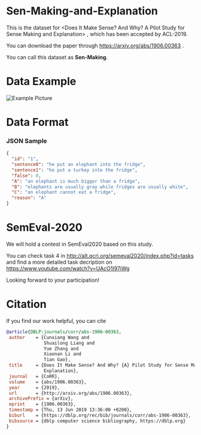 # Sen-Making-and-Explanation
This is the dataset for <Does It Make Sense? And Why? A Pilot Study for Sense Making and Explanation> , which has been accepted by ACL-2019.

You can download the paper through https://arxiv.org/abs/1906.00363 .

You can call this dataset as **Sen-Making**.
# Data Example
![Example Picture](https://github.com/wangcunxiang/Sen-Making-and-Explanation/raw/master/example.png)
# Data Format
### JSON Sample
```json
{
  "id": "1", 
  "sentence0": "he put an elephant into the fridge", 
  "sentence1": "he put a turkey into the fridge", 
  "false": 0, 
  "A": "an elephant is much bigger than a fridge", 
  "B": "elephants are usually gray while fridges are usually white", 
  "C": "an elephant cannot eat a fridge", 
  "reason": "A"
}
 ```
# SemEval-2020
We will hold a contest in SemEval2020 based on this study. 

You can check task 4 in http://alt.qcri.org/semeval2020/index.php?id=tasks and find a more detailed task decription on https://www.youtube.com/watch?v=UAcO1I97iWg

Looking forward to your participation!

 # Citation
 If you find our work helpful, you can cite
 ```bib
 @article{DBLP:journals/corr/abs-1906-00363,
  author    = {Cunxiang Wang and
               Shuailong Liang and
               Yue Zhang and
               Xiaonan Li and
               Tian Gao},
  title     = {Does It Make Sense? And Why? {A} Pilot Study for Sense Making and
               Explanation},
  journal   = {CoRR},
  volume    = {abs/1906.00363},
  year      = {2019},
  url       = {http://arxiv.org/abs/1906.00363},
  archivePrefix = {arXiv},
  eprint    = {1906.00363},
  timestamp = {Thu, 13 Jun 2019 13:36:00 +0200},
  biburl    = {https://dblp.org/rec/bib/journals/corr/abs-1906-00363},
  bibsource = {dblp computer science bibliography, https://dblp.org}
}
```

